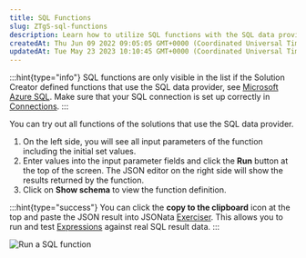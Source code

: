 ```yaml
---
title: SQL Functions
slug: ZTgS-sql-functions
description: Learn how to utilize SQL functions with the SQL data provider in this comprehensive document. Read about how to input values, run functions, and view results in the JSON editor. Explore the function's schema and discover how to test expressions using JSON
createdAt: Thu Jun 09 2022 09:05:05 GMT+0000 (Coordinated Universal Time)
updatedAt: Tue May 23 2023 10:10:45 GMT+0000 (Coordinated Universal Time)
---
```


:::hint{type="info"}
SQL functions are only visible in the list if the Solution Creator defined functions that use the SQL data provider, see [Microsoft Azure SQL](<./../../Building Apps with Jigx/Data/Data Providers/Microsoft Azure SQL.md>). Make sure that your SQL connection is set up correctly in [Connections](./Connections.md).&#x20;
:::

You can try out all functions of the solutions that use the SQL data provider.&#x20;

1. On the left side, you will see all input parameters of the function including the initial set values.
2. Enter values into the input parameter fields and click the **Run** button at the top of the screen. The JSON editor on the right side will show the results returned by the function.&#x20;
3. Click on **Show schema** to view the function definition.

:::hint{type="success"}
You can click the **copy to the clipboard** icon at the top and paste the JSON result into JSONata <a href="https://try.jsonata.org/" target="_blank">Exerciser</a>. This allows you to run and test [Expressions](<./../../Building Apps with Jigx/Logic/Expressions.md>) against real SQL result data.
:::

![Run a SQL function](https://archbee-image-uploads.s3.amazonaws.com/x7vdIDH6-ScTprfmi2XXX/El3ZIUwGHuP-koNVy-2E1_jm-sqlfunctionl.png "Run a SQL function")

